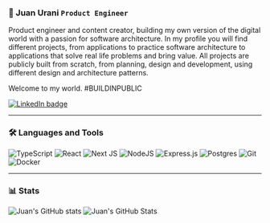 ### 👷 Juan Urani **`Product Engineer`**  

Product engineer and content creator, building my own version of the digital world with a passion for software architecture. In my profile you will find different projects, from applications to practice software architecture to applications that solve real life problems and bring value. All projects are publicly built from scratch, from planning, design and development, using different design and architecture patterns. 

Welcome to my world. #BUILDINPUBLIC

<a href="https://www.linkedin.com/in/juanurani/" target="_blank">
  <img alt="LinkedIn badge" title="LinkedIn profile" src="https://img.shields.io/badge/linkedin-%230077B5.svg?style=for-the-badge&logo=linkedin&logoColor=white"/>
</a> 

---

### 🛠️ Languages and Tools

![TypeScript](https://img.shields.io/badge/typescript-%23007ACC.svg?style=for-the-badge&logo=typescript&logoColor=white)
![React](https://img.shields.io/badge/react-%2320232a.svg?style=for-the-badge&logo=react&logoColor=%2361DAFB)
![Next JS](https://img.shields.io/badge/Next-black?style=for-the-badge&logo=next.js&logoColor=white)
![NodeJS](https://img.shields.io/badge/node.js-6DA55F?style=for-the-badge&logo=node.js&logoColor=white)
![Express.js](https://img.shields.io/badge/express.js-%23404d59.svg?style=for-the-badge&logo=express&logoColor=%2361DAFB)
![Postgres](https://img.shields.io/badge/postgres-%23316192.svg?style=for-the-badge&logo=postgresql&logoColor=white)
![Git](https://img.shields.io/badge/git-%23F05033.svg?style=for-the-badge&logo=git&logoColor=white)
![Docker](https://img.shields.io/badge/docker-%230db7ed.svg?style=for-the-badge&logo=docker&logoColor=white)

---

### 📊 Stats
![Juan's GitHub stats](https://github-readme-stats.vercel.app/api?username=juanuranidev&show_icons=true&theme=dark&hide_border=true)
![Juan's GitHub Stats](https://github-readme-streak-stats.herokuapp.com/?user=juanuranidev&theme=dark&hide_border=true)
